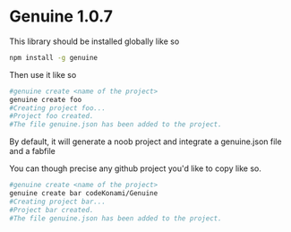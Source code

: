 # Genuine 1.0.7

This library should be installed globally like so

```bash
npm install -g genuine
```

Then use it like so

```bash
#genuine create <name of the project>
genuine create foo
#Creating project foo...
#Project foo created.
#The file genuine.json has been added to the project.

```

By default, it will generate a noob project and integrate a genuine.json file and a fabfile

You can though precise any github project you'd like to copy like so.

```bash
#genuine create <name of the project>
genuine create bar codeKonami/Genuine
#Creating project bar...
#Project bar created.
#The file genuine.json has been added to the project.
```
